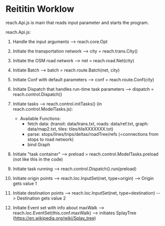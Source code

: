 # Reititin Worklow

reach.Api.js is main that reads input parameter and starts the program.

reach.Api.js:

1. Handle the input arguments --> reach.core.Opt 
2. Initiate the transportation network --> city = reach.trans.City()
3. Initiate the OSM road network --> net = reach.road.Net(city)
4. Initiate Batch --> batch = reach.route.Batch(net, city)
5. Initiate Conf with default parameters --> conf = reach.route.Conf(city)
6. Initiate Dispatch that handles run-time task parameters --> dispatch = reach.control.Dispatch()
7. Initiate tasks --> reach.control.initTasks() (in reach.control.ModelTasks.js):
    - Available Functions:
        - fetch data: (transit: data/trans.txt, roads: data/ref.txt, graph: data/map2.txt, tiles: tiles/tileXXXXXXX.txt) 
        - parse: stops/lines/trips/deltas/roadTree/refs (=connections from stops to road network)
        - bind Graph

8. Initiate "task container" --> preload = reach.control.ModelTasks.preload (not like this in the code)
9. Initiate task running --> reach.control.Dispatch().run(preload)
10. Initiate origin points --> reach.loc.InputSet(net, type=origin) --> Origin gets value 1
11. Initiate destination points --> reach.loc.InputSet(net, type=destination) --> Destination gets value 2
12. Initiate Event set with info about maxWalk --> reach.loc.EventSet(this.conf.maxWalk) --> initiates SplayTree (https://en.wikipedia.org/wiki/Splay_tree) 
      
